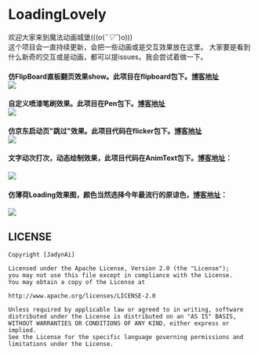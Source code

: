 # LoadingLovely
欢迎大家来到魔法动画城堡(((o(*ﾟ▽ﾟ*)o)))<br>
这个项目会一直持续更新，会把一些动画或是交互效果放在这里。
大家要是看到什么新奇的交互或是动画，都可以提issues。我会尝试着做一下。

#### 仿FlipBoard直板翻页效果show。此项目在flipboard包下。[博客地址](http://ailoli.me/2018/06/10/flip/)<br>![](https://wx4.sinaimg.cn/mw690/a28b91d8gy1fsb0lio2gwg207b0bn1l0.gif)

#### 自定义喷漆笔刷效果。此项目在Pen包下。[博客地址](http://ailoli.me/2018/05/19/pen/)<br>![](https://wx3.sinaimg.cn/mw690/a28b91d8gy1frno53vg91g207y0bn772.gif)

#### 仿京东启动页"跳过"效果。此项目代码在flicker包下。[博客地址](http://ailoli.me/2018/04/30/FlickerView/)<br>![](https://wx1.sinaimg.cn/mw690/a28b91d8gy1fqums8z9rig205f05wmxe.gif)

#### 文字动次打次，动态绘制效果，此项目代码在AnimText包下。[博客地址](http://ailoli.me/2017/11/02/%E5%8A%A8%E7%94%BB%E6%96%87%E5%AD%97/)：
![](https://wx3.sinaimg.cn/mw690/a28b91d8gy1fp397j2ow4g20bb0bn1fn.gif)

#### 仿薄荷Loading效果图，颜色当然选择今年最流行的原谅色，[博客地址](http://ailoli.me/2017/08/19/%E4%BB%BF%E8%96%84%E8%8D%B7/)：  
![](http://ailoli.me/img/20170819-blog-3.gif)





## LICENSE

    Copyright [JadynAi]

    Licensed under the Apache License, Version 2.0 (the "License");
    you may not use this file except in compliance with the License.
    You may obtain a copy of the License at

    http://www.apache.org/licenses/LICENSE-2.0

    Unless required by applicable law or agreed to in writing, software
    distributed under the License is distributed on an "AS IS" BASIS,
    WITHOUT WARRANTIES OR CONDITIONS OF ANY KIND, either express or implied.
    See the License for the specific language governing permissions and
    limitations under the License.
